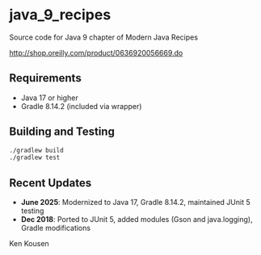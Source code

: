 # java_9_recipes
Source code for Java 9 chapter of Modern Java Recipes

http://shop.oreilly.com/product/0636920056669.do

## Requirements
- Java 17 or higher
- Gradle 8.14.2 (included via wrapper)

## Building and Testing
```bash
./gradlew build
./gradlew test
```

## Recent Updates
- **June 2025**: Modernized to Java 17, Gradle 8.14.2, maintained JUnit 5 testing
- **Dec 2018**: Ported to JUnit 5, added modules (Gson and java.logging), Gradle modifications

Ken Kousen

